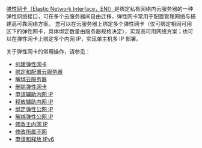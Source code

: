 [弹性网卡（Elastic Network Interface，ENI）](https://cloud.tencent.com/document/product/576)是绑定私有网络内云服务器的一种弹性网络接口，可在多个云服务器间自由迁移，弹性网卡常用于配置管理网络与搭建高可靠网络方案。
您可以在云服务器上绑定多个弹性网卡（仅可绑定相同可用区下的弹性网卡，具体绑定数量由服务器规格决定），实现高可用网络方案；也可以在弹性网卡上绑定多个内网 IP，实现单主机多 IP 部署。


关于弹性网卡的常用操作，请参见：
- [创建弹性网卡](https://cloud.tencent.com/document/product/576/18534)
- [绑定和配置云服务器](https://cloud.tencent.com/document/product/576/18535)
- [解绑云服务器](https://cloud.tencent.com/document/product/576/18537)
- [删除弹性网卡](https://cloud.tencent.com/document/product/576/18536)
- [申请辅助内网 IP](https://cloud.tencent.com/document/product/576/38782)
- [释放辅助内网 IP](https://cloud.tencent.com/document/product/576/18538)
- [绑定弹性公网 IP](https://cloud.tencent.com/document/product/576/18539)
- [解绑弹性公网 IP](https://cloud.tencent.com/document/product/576/18540)
- [修改主内网 IP](https://cloud.tencent.com/document/product/576/18541)
- [修改所属子网](https://cloud.tencent.com/document/product/576/18542)
- [申请和释放 IPv6](https://cloud.tencent.com/document/product/576/37972)
